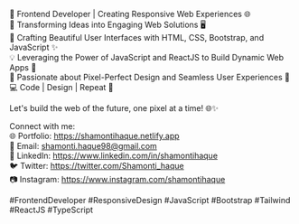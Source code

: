 <!-- [![Shamonti's GitHub stats](https://github-readme-stats.vercel.app/api?username=Shamonti)](https://github.com/shamonti/github-readme-stats) -->

<!--
**Shamonti/Shamonti** is a ✨ _special_ ✨ repository because its `README.md` (this file) appears on your GitHub profile.

Here are some ideas to get you started:

- 🔭 I’m currently working on ...
- 🌱 I’m currently learning ...
- 👯 I’m looking to collaborate on ...
- 🤔 I’m looking for help with ...
- 💬 Ask me about ...
- 📫 How to reach me: ...
- 😄 Pronouns: ...
- ⚡ Fun fact: ...
-->

👋 Frontend Developer | Creating Responsive Web Experiences 🌐 <br>
🚀 Transforming Ideas into Engaging Web Solutions 🖥️ <br>
🎨 Crafting Beautiful User Interfaces with HTML, CSS, Bootstrap, and JavaScript ✨ <br>
💡 Leveraging the Power of JavaScript and ReactJS to Build Dynamic Web Apps 📱 <br>
🌟 Passionate about Pixel-Perfect Design and Seamless User Experiences 🎯 <br>
💻 Code | Design | Repeat 🔄

Let's build the web of the future, one pixel at a time! 🌐✨

Connect with me: <br>
🌐 Portfolio: https://shamontihaque.netlify.app <br>
📧 Email: shamonti.haque98@gmail.com <br>
📱 LinkedIn: https://www.linkedin.com/in/shamontihaque <br>
🐦 Twitter: https://twitter.com/Shamonti_haque <br>
📷 Instagram: https://www.instagram.com/shamontihaque <br>

#FrontendDeveloper #ResponsiveDesign #JavaScript #Bootstrap #Tailwind #ReactJS #TypeScript

<!--![Top Langs](https://github-readme-stats.vercel.app/api/top-langs/?username=anuraghazra&hide_progress=true)-->

